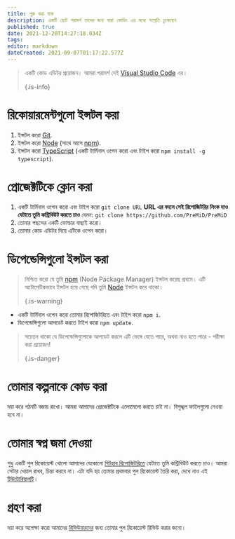 ```yaml
---
title: শুরু করা যাক
description: একটি ছোট পরামর্শ তাদের জন্য যারা কোডিং এর মধ্যে সম্প্রতি ঢুকেছেন
published: true
date: 2021-12-20T14:27:18.034Z
tags:
editor: markdown
dateCreated: 2021-09-07T01:17:22.577Z
---
```


> একটি কোড এডিটর প্রয়োজন। আমরা পরামর্শ দেই [Visual Studio Code](https://code.visualstudio.com/) এর।
>
> {.is-info}

# রিকোয়ারমেন্টগুলো ইন্সটল করা
1. ইন্সটল করো [Git](https://git-scm.com/).
2. ইন্সটল করো [Node](https://nodejs.org/en/) (সাথে আসে [npm](https://www.npmjs.com/)).
3. ইন্সটল করো [TypeScript](https://www.typescriptlang.org/index.html#download-links) (একটি টার্মিনাল ওপেন করো এবং টাইপ করো `npm install -g typescript`).

# প্রোজেক্টটিকে ক্লোন করা
1. একটি টার্মিনাল ওপেন করো এবং টাইপ করো `git clone URL` **URL এর বদলে সেই রিপোজিটরির লিংক দাও যেটাতে তুমি কন্ট্রিবিউট করতে চাও** যেমন: `git clone https://github.com/PreMiD/PreMiD`
2. তোমার পছন্দের একটি ফোল্ডার বাছাই করো।
3. তোমার কোড এডিটর দিয়ে এটিকে ওপেন করো।

# ডিপেন্ডেন্সিগুলো ইন্সটল করা
> নিশ্চিত করো যে তুমি [npm](https://www.npmjs.com/) (Node Package Manager) ইন্সটল করেছ প্রথমে। এটি অটোমেটিকভাবে ইন্সটল হয়ে গেছে যদি তুমি [Node](https://nodejs.org/en/) ইন্সটল করে থাকো।
>
> {.is-warning}

- একটি টার্মিনাল ওপেন করো তোমার রিপোজিটরিতে এবং টাইপ করো `npm i`.
- ডিপেন্ডেন্সিগুলো আপডেট করতে টাইপ করো `npm update`.

> সচেতন থাকো যে ডিপেন্ডেন্সিগুলোকে আপডেট করলে এটি ভেঙ্গে যেতে পারে, অথবা নাও হতে পারে - পরীক্ষা করা প্রয়োজন!
>
> {.is-danger}

# তোমার কল্পনাকে কোড করা
দয়া করে গঠনটি বজায় রাখো। আমরা আমাদের প্রোজেক্টটিকে এলোমেলো করতে চাই না। বিশৃঙ্খল ফাইলগুলো নেওয়া হবে না।

# তোমার স্বপ্ন জমা দেওয়া
শুধু একটি পুল রিকোয়েস্ট খোলো আমাদের যেকোনো [গিটহাব রিপোজিটরিতে](https://github.com/PreMiD/) যেটাতে তুমি কন্ট্রিবিউট করতে চাও। আমরা সেটার খেয়াল রাখব, চিন্তা করবে না। এটা যদি হয় তোমার প্রথমবার পুল রিকোয়েস্ট তৈরি করা, দেখে নাও এই [টিউটোরিয়ালটি](https://help.github.com/en/articles/creating-a-pull-request)।

# গ্রহণ করা
দয়া করে অপেক্ষা করো আমাদের [রিভিউয়ারদের](https://docs.premid.app/en/dev/presence/guidelines#presence-reviewers) জন্য তোমার পুল রিকোয়েস্ট রিভিউ করার জন্যে।
